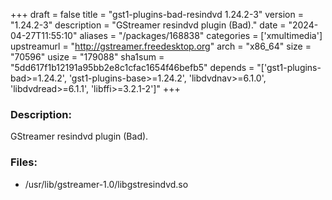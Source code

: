 +++
draft = false
title = "gst1-plugins-bad-resindvd 1.24.2-3"
version = "1.24.2-3"
description = "GStreamer resindvd plugin (Bad)."
date = "2024-04-27T11:55:10"
aliases = "/packages/168838"
categories = ['xmultimedia']
upstreamurl = "http://gstreamer.freedesktop.org"
arch = "x86_64"
size = "70596"
usize = "179088"
sha1sum = "5dd617f1b12191a95bb2e8c1cfac1654f46befb5"
depends = "['gst1-plugins-bad>=1.24.2', 'gst1-plugins-base>=1.24.2', 'libdvdnav>=6.1.0', 'libdvdread>=6.1.1', 'libffi>=3.2.1-2']"
+++
### Description: 
GStreamer resindvd plugin (Bad).

### Files: 
* /usr/lib/gstreamer-1.0/libgstresindvd.so

